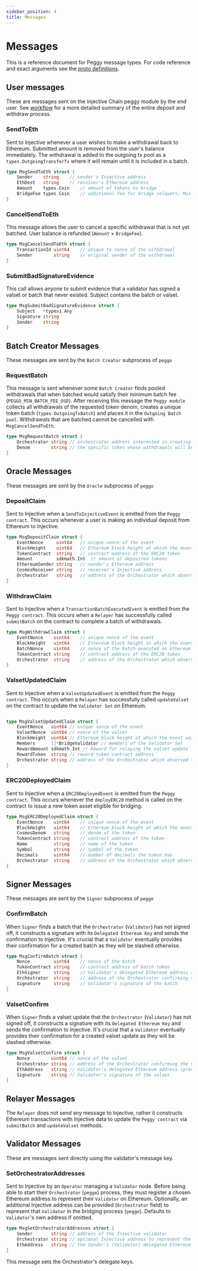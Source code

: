 ```yaml
---
sidebar_position: 4
title: Messages
---
```


# Messages

This is a reference document for Peggy message types. For code reference and exact arguments see the [proto definitions](https://github.com/InjectiveLabs/injective-core/blob/master/proto/injective/peggy/v1/msgs.proto). 

## User messages

These are messages sent on the Injective Chain peggy module by the end user. See [workflow](./02_workflow.md) for a more detailed summary of the entire deposit and withdraw process.

### SendToEth

Sent to Injective whenever a user wishes to make a withdrawal back to Ethereum. Submitted amount is removed from the user's balance immediately.
The withdrawal is added to the outgoing tx pool as a `types.OutgoingTransferTx` where it will remain until it is included in a batch.

```go
type MsgSendToEth struct {
	Sender    string    // sender's Injective address
	EthDest   string    // receiver's Ethereum address
	Amount    types.Coin    // amount of tokens to bridge
	BridgeFee types.Coin    // additional fee for bridge relayers. Must be of same token type as Amount
}

```

### CancelSendToEth

This message allows the user to cancel a specific withdrawal that is not yet batched. User balance is refunded (`Amount` + `BridgeFee`).

```go
type MsgCancelSendToEth struct {
	TransactionId uint64    // unique tx nonce of the withdrawal
	Sender        string    // original sender of the withdrawal
}

``` 

### SubmitBadSignatureEvidence

This call allows anyone to submit evidence that a validator has signed a valset or batch that never existed. Subject contains the batch or valset.

```go
type MsgSubmitBadSignatureEvidence struct {
	Subject   *types1.Any 
	Signature string      
	Sender    string      
}
```

## Batch Creator Messages

These messages are sent by the `Batch Creator` subprocess of `peggo`

### RequestBatch

This message is sent whenever some `Batch Creator` finds pooled withdrawals that when batched would satisfy their minimum batch fee (`PEGGO_MIN_BATCH_FEE_USD`).
After receiving this message the `Peggy module` collects all withdrawals of the requested token denom, creates a unique token batch (`types.OutgoingTxBatch`) and places it in the `Outgoing Batch pool`.
Withdrawals that are batched cannot be cancelled with `MsgCancelSendToEth`.


```go
type MsgRequestBatch struct {
	Orchestrator string // orchestrator address interested in creating the batch. Not permissioned.  
	Denom        string // the specific token whose withdrawals will be batched together
}
```


## Oracle Messages

These messages are sent by the `Oracle` subprocess of `peggo`

### DepositClaim

Sent to Injective when a `SendToInjectiveEvent` is emitted from the `Peggy contract`.
This occurs whenever a user is making an individual deposit from Ethereum to Injective. 

```go
type MsgDepositClaim struct {
	EventNonce     uint64   // unique nonce of the event                                
	BlockHeight    uint64   // Ethereum block height at which the event was emitted                                
	TokenContract  string   // contract address of the ERC20 token                                 
	Amount         sdkmath.Int  // amount of deposited tokens 
	EthereumSender string   // sender's Ethereum address                                 
	CosmosReceiver string   // receiver's Injective address                                 
	Orchestrator   string   // address of the Orchestrator which observed the event                               
}
```

### WithdrawClaim

Sent to Injective when a `TransactionBatchExecutedEvent` is emitted from the `Peggy contract`.
This occurs when a `Relayer` has successfully called `submitBatch` on the contract to complete a batch of withdrawals.

```go
type MsgWithdrawClaim struct {
	EventNonce    uint64    // unique nonce of the event
	BlockHeight   uint64    // Ethereum block height at which the event was emitted
	BatchNonce    uint64    // nonce of the batch executed on Ethereum
	TokenContract string    // contract address of the ERC20 token
	Orchestrator  string    // address of the Orchestrator which observed the event
}
```

### ValsetUpdatedClaim

Sent to Injective when a `ValsetUpdatedEvent` is emitted from the `Peggy contract`.
This occurs when a `Relayer` has successfully called `updateValset` on the contract to update the `Validator Set` on Ethereum.

```go

type MsgValsetUpdatedClaim struct {
	EventNonce   uint64 // unique nonce of the event                      
	ValsetNonce  uint64 // nonce of the valset                           
	BlockHeight  uint64 // Ethereum block height at which the event was emitted                           
	Members      []*BridgeValidator // members of the Validator Set               
	RewardAmount sdkmath.Int // Reward for relaying the valset update 
	RewardToken  string // reward token contract address                                 
	Orchestrator string // address of the Orchestrator which observed the event                                 
}
```

### ERC20DeployedClaim

Sent to Injective when a `ERC20DeployedEvent` is emitted from the `Peggy contract`.
This occurs whenever the `deployERC20` method is called on the contract to issue a new token asset eligible for bridging. 

```go
type MsgERC20DeployedClaim struct {
	EventNonce    uint64    // unique nonce of the event
	BlockHeight   uint64    // Ethereum block height at which the event was emitted
	CosmosDenom   string    // denom of the token
	TokenContract string    // contract address of the token
	Name          string    // name of the token
	Symbol        string    // symbol of the token
	Decimals      uint64    // number of decimals the token has
	Orchestrator  string    // address of the Orchestrator which observed the event
}
```


## Signer Messages

These messages are sent by the `Signer` subprocess of `peggo`

### ConfirmBatch

When `Signer` finds a batch that the `Orchestrator` (`Validator`) has not signed off, it constructs a signature with its `Delegated Ethereum Key` and sends the confirmation to Injective.
It's crucial that a `Validator` eventually provides their confirmation for a created batch as they will be slashed otherwise. 

```go
type MsgConfirmBatch struct {
	Nonce         uint64    // nonce of the batch 
	TokenContract string    // contract address of batch token
	EthSigner     string    // Validator's delegated Ethereum address (previously registered)
	Orchestrator  string    // address of the Orchestrator confirming the batch
	Signature     string    // Validator's signature of the batch
}
```

### ValsetConfirm

When `Signer` finds a valset update that the `Orchestrator` (`Validator`) has not signed off, it constructs a signature with its `Delegated Ethereum Key` and sends the confirmation to Injective.
It's crucial that a `Validator` eventually provides their confirmation for a created valset update as they will be slashed otherwise.

```go
type MsgValsetConfirm struct {
	Nonce        uint64 // nonce of the valset 
	Orchestrator string // address of the Orchestrator confirming the valset
	EthAddress   string // Validator's delegated Ethereum address (previously registered)
	Signature    string // Validator's signature of the valset
}
```

## Relayer Messages

The `Relayer` does not send any message to Injective, rather it constructs Ethereum transactions with Injective data to update the `Peggy contract` via `submitBatch` and `updateValset` methods.

## Validator Messages

These are messages sent directly using the validator's message key.

### SetOrchestratorAddresses

Sent to Injective by an `Operator` managing a `Validator` node. Before being able to start their `Orchestrator` (`peggo`) process, they must register a chosen Ethereum address to represent their `Validator` on Ethereum. 
Optionally, an additional Injective address can be provided (`Orchestrator` field) to represent that `Validator` in the bridging process (`peggo`). Defaults to `Validator`'s own address if omitted.  

```go
type MsgSetOrchestratorAddresses struct {
	Sender       string // address of the Injective validator
	Orchestrator string // optional Injective address to represent the Validator in the bridging process (Defaults to Sender if left empty)
	EthAddress   string // the Sender's (Validator) delegated Ethereum address
}
```
This message sets the Orchestrator's delegate keys. 

